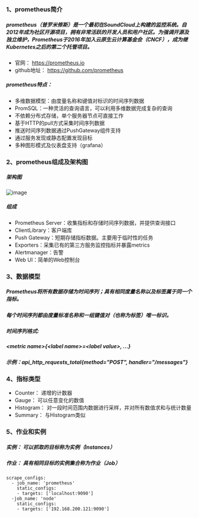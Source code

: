 ### 1、prometheus简介

##### prometheus（普罗米修斯）是一个最初在SoundCloud上构建的监控系统。自2012年成为社区开源项目，拥有非常活跃的开发人员和用户社区。为强调开源及独立维护，Prometheus于2016年加入云原生云计算基金会（CNCF），成为继Kubernetes之后的第二个托管项目。

- 官网： https://prometheus.io
- github地址： https://github.com/prometheus

##### prometheus特点：

- 多维数据模型：由度量名称和键值对标识的时间序列数据
- PromSQL：一种灵活的查询语言，可以利用多维数据完成复杂的查询
- 不依赖分布式存储，单个服务器节点可直接工作
- 基于HTTP的pull方式采集时间序列数据
- 推送时间序列数据通过PushGateway组件支持
- 通过服务发现或静态配置发现目标
- 多种图形模式及仪表盘支持（grafana）

### 2、prometheus组成及架构图

##### 架构图

![image](https://github.com/hdpingshao/ops/tree/master/prometheus/images/prometheus2-1.jpg)

##### 组成

- Prometheus Server：收集指标和存储时间序列数据，并提供查询接口
- ClientLibrary：客户端库
- Push Gateway：短期存储指标数据。主要用于临时性的任务
- Exporters：采集已有的第三方服务监控指标并暴露metrics
- Alertmanager：告警
- Web UI：简单的Web控制台

### 3、数据模型

##### Prometheus将所有数据存储为时间序列；具有相同度量名称以及标签属于同一个指标。

##### 每个时间序列都由度量标准名称和一组键值对（也称为标签）唯一标识。

##### 时间序列格式:

##### \<metric name\>{\<label name\>=\<label value\>, ...}

##### 示例：api_http_requests_total{method="POST", handler="/messages"}

### 4、指标类型

- Counter： 递增的计数器
- Gauge： 可以任意变化的数值
- Histogram： 对一段时间范围内数据进行采样，并对所有数值求和与统计数量
- Summary： 与Histogram类似

### 5、作业和实例

##### 实例： 可以抓取的目标称为实例（Instances）
##### 作业： 具有相同目标的实例集合称为作业（Job）

	scrape_configs:
	  - job_name: 'prometheus'
		static_configs:
		- targets: ['localhost:9090']
	  -job_name: 'node'
		static_configs:
		- targets: ['192.168.200.121:9090']